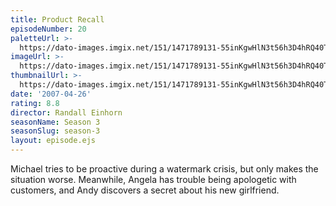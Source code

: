 ```yaml
---
title: Product Recall
episodeNumber: 20
paletteUrl: >-
  https://dato-images.imgix.net/151/1471789131-55inKgwHlN3t56h3D4hRQ40TZd3.jpg?auto=enhance&ch=DPR%2CWidth&palette=json
imageUrl: >-
  https://dato-images.imgix.net/151/1471789131-55inKgwHlN3t56h3D4hRQ40TZd3.jpg?auto=compress%2Cformat&ch=DPR%2CWidth&w=500
thumbnailUrl: >-
  https://dato-images.imgix.net/151/1471789131-55inKgwHlN3t56h3D4hRQ40TZd3.jpg?auto=enhance&ch=DPR%2CWidth&fit=crop&fm=jpg&h=280&w=500
date: '2007-04-26'
rating: 8.8
director: Randall Einhorn
seasonName: Season 3
seasonSlug: season-3
layout: episode.ejs
---
```


Michael tries to be proactive during a watermark crisis, but only makes the situation worse. Meanwhile, Angela has trouble being apologetic with customers, and Andy discovers a secret about his new girlfriend.